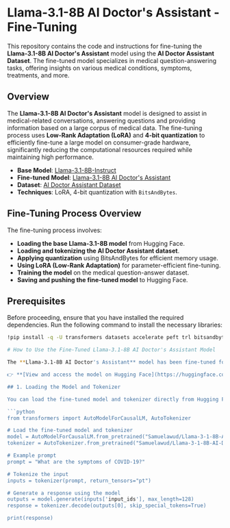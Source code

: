 # Llama-3.1-8B AI Doctor's Assistant - Fine-Tuning 

This repository contains the code and instructions for fine-tuning the **Llama-3.1-8B AI Doctor's Assistant** model using the **AI Doctor Assistant Dataset**. The fine-tuned model specializes in medical question-answering tasks, offering insights on various medical conditions, symptoms, treatments, and more.

## Overview

The **Llama-3.1-8B AI Doctor's Assistant** model is designed to assist in medical-related conversations, answering questions and providing information based on a large corpus of medical data. The fine-tuning process uses **Low-Rank Adaptation (LoRA)** and **4-bit quantization** to efficiently fine-tune a large model on consumer-grade hardware, significantly reducing the computational resources required while maintaining high performance.

- **Base Model**: [Llama-3.1-8B-Instruct](https://huggingface.co/meta-llama/Llama-3.1-8B-Instruct)
- **Fine-tuned Model**: [Llama-3.1-8B AI Doctor's Assistant](https://huggingface.co/Samuelawud/Llama-3-1-8B-AI-Doctors-Assistant)
- **Dataset**: [AI Doctor Assistant Dataset](https://huggingface.co/datasets/Samuelawud/AI-doctor-assistant-dataset)
- **Techniques**: LoRA, 4-bit quantization with `BitsAndBytes`.

## Fine-Tuning Process Overview

The fine-tuning process involves:

- **Loading the base Llama-3.1-8B model** from Hugging Face.
- **Loading and tokenizing the AI Doctor Assistant dataset**.
- **Applying quantization** using BitsAndBytes for efficient memory usage.
- **Using LoRA (Low-Rank Adaptation)** for parameter-efficient fine-tuning.
- **Training the model** on the medical question-answer dataset.
- **Saving and pushing the fine-tuned model** to Hugging Face.

## Prerequisites

Before proceeding, ensure that you have installed the required dependencies. Run the following command to install the necessary libraries:

```bash
!pip install -q -U transformers datasets accelerate peft trl bitsandbytes wandb

# How to Use the Fine-Tuned Llama-3.1-8B AI Doctor's Assistant Model

The **Llama-3.1-8B AI Doctor's Assistant** model has been fine-tuned for medical question-answering tasks. You can easily integrate this model into your project using the Hugging Face `transformers` library.

👉 **[View and access the model on Hugging Face](https://huggingface.co/Samuelawud/Llama-3-1-8B-AI-Doctors-Assistant)**

## 1. Loading the Model and Tokenizer

You can load the fine-tuned model and tokenizer directly from Hugging Face with the following code:

```python
from transformers import AutoModelForCausalLM, AutoTokenizer

# Load the fine-tuned model and tokenizer
model = AutoModelForCausalLM.from_pretrained("Samuelawud/Llama-3-1-8B-AI-Doctors-Assistant")
tokenizer = AutoTokenizer.from_pretrained("Samuelawud/Llama-3-1-8B-AI-Doctors-Assistant")

# Example prompt
prompt = "What are the symptoms of COVID-19?"

# Tokenize the input
inputs = tokenizer(prompt, return_tensors="pt")

# Generate a response using the model
outputs = model.generate(inputs['input_ids'], max_length=128)
response = tokenizer.decode(outputs[0], skip_special_tokens=True)

print(response)


